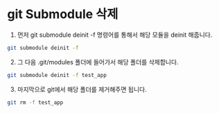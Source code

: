 # git Submodule 삭제

1. 먼저 git submodule deinit -f 명령어를 통해서 해당 모듈을 deinit 해줍니다.

```sh
git submodule deinit -f
```

2. 그 다음 .git/modules 폴더에 들어가서 해당 폴더를 삭제합니다.

```sh
git submodule deinit -f test_app
```

3. 마지막으로 git에서 해당 폴더를 제거해주면 됩니다.

```sh
git rm -f test_app
```
